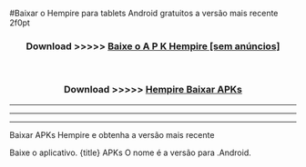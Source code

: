 #Baixar o Hempire   para tablets Android gratuitos a versão mais recente 2f0pt


<div align="center">
<h3>Download >>>>> <a href="https://pt-web.web.app/?pt= Hempire ">Baixe o A P K Hempire  [sem anúncios]</a></h3><br>

<h3>Download >>>>> <a href="https://pt-web.web.app/?pt= Hempire ">Hempire  Baixar APKs</a></h3>
</div>

----------------------------------------------------------

----------------------------------------------------------

----------------------------------------------------------

Baixar APKs Hempire  e obtenha a versão mais recente

Baixe o aplicativo. {title} APKs O nome é a versão para .Android.


